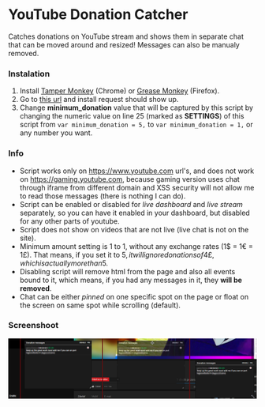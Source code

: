 # YouTube Donation Catcher
Catches donations on YouTube stream and shows them in separate chat that can be moved around and resized! Messages can also be manualy removed.


### Instalation

1. Install [Tamper Monkey](https://chrome.google.com/webstore/detail/tampermonkey/dhdgffkkebhmkfjojejmpbldmpobfkfo) (Chrome) or [Grease Monkey](https://addons.mozilla.org/firefox/addon/greasemonkey/) (Firefox).
2. Go to [this url](https://raw.githubusercontent.com/MiChAeLoKGB/YouTubeDonationCatcher/master/catcher.user.js) and install request should show up.
3. Change **minimum_donation** value that will be captured by this script by changing the numeric value on line 25 (marked as **SETTINGS**) of this script from `var minimum_donation = 5,` to `var minimum_donation = 1,` or any number you want.


### Info

- Script works only on https://www.youtube.com url's, and does not work on https://gaming.youtube.com, because gaming version uses chat through iframe from different domain and XSS security will not allow me to read those messages (there is nothing I can do).
- Script can be enabled or disabled for *live dashboard* and *live stream* separately, so you can have it enabled in your dashboard, but disabled for any other parts of youtube.
- Script does not show on videos that are not live (live chat is not on the site).
- Minimum amount setting is 1 to 1, without any exchange rates (1$ = 1€ = 1£). That means, if you set it to 5$, it will ignore donations of 4£, which is actually more than 5$.
- Disabling script will remove html from the page and also all events bound to it, which means, if you had any messages in it, they **will be removed**.
- Chat can be either *pinned* on one specific spot on the page or float on the screen on same spot while scrolling (default).


### Screenshoot

![Screenshoot](https://raw.githubusercontent.com/MiChAeLoKGB/YouTubeDonationCatcher/master/yt_donation_catcher.jpg "Screenshoot")
